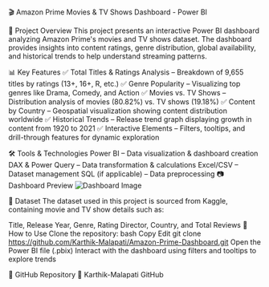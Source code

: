 🎬 Amazon Prime Movies & TV Shows Dashboard - Power BI

📌 Project Overview
This project presents an interactive Power BI dashboard analyzing Amazon Prime's movies and TV shows dataset. The dashboard provides insights into content ratings, genre distribution, global availability, and historical trends to help understand streaming patterns.

📊 Key Features
✅ Total Titles & Ratings Analysis – Breakdown of 9,655 titles by ratings (13+, 16+, R, etc.)
✅ Genre Popularity – Visualizing top genres like Drama, Comedy, and Action
✅ Movies vs. TV Shows – Distribution analysis of movies (80.82%) vs. TV shows (19.18%)
✅ Content by Country – Geospatial visualization showing content distribution worldwide
✅ Historical Trends – Release trend graph displaying growth in content from 1920 to 2021
✅ Interactive Elements – Filters, tooltips, and drill-through features for dynamic exploration

🛠️ Tools & Technologies
Power BI – Data visualization & dashboard creation
DAX & Power Query – Data transformation & calculations
Excel/CSV – Dataset management
SQL (if applicable) – Data preprocessing
📷 Dashboard Preview
![Dashboard Image](https://github.com/user-attachments/assets/f5ac3850-76b7-4302-acef-bd07da9e15b7)


📂 Dataset
The dataset used in this project is sourced from Kaggle, containing movie and TV show details such as:

Title, Release Year, Genre, Rating
Director, Country, and Total Reviews
🚀 How to Use
Clone the repository:
bash
Copy
Edit
git clone https://github.com/Karthik-Malapati/Amazon-Prime-Dashboard.git
Open the Power BI file (.pbix)
Interact with the dashboard using filters and tooltips to explore trends

📌 GitHub Repository
🔗 Karthik-Malapati GitHub
